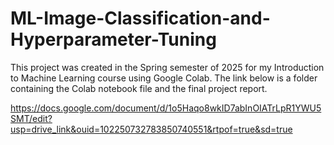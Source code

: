 # ML-Image-Classification-and-Hyperparameter-Tuning
This project was created in the Spring semester of 2025 for my Introduction to Machine Learning course using Google Colab. The link below is a folder containing the Colab notebook file and the final project report.

https://docs.google.com/document/d/1o5Haqo8wkID7abInOIATrLpR1YWU5SMT/edit?usp=drive_link&ouid=102250732783850740551&rtpof=true&sd=true
